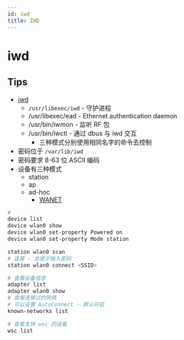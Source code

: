 ```yaml
---
id: iwd
title: IWD
---
```


# iwd
## Tips
* [iwd](https://pkgs.alpinelinux.org/contents?branch=edge&name=iwd&arch=x86_64&repo=community)
  * `/usr/libexec/iwd` - 守护进程
  * /usr/libexec/ead -  Ethernet authentication daemon
  * /usr/bin/iwmon - 监听 RF 包
  * /usr/bin/iwctl - 通过 dbus 与 iwd 交互
    * 三种模式分别使用相同名字的命令去控制
* 密码位于 `/var/lib/iwd`
* 密码要求 8-63 位 ASCII 编码
* 设备有三种模式
  * station
  * ap
  * ad-hoc
    * [WANET](https://en.wikipedia.org/wiki/Wireless_ad_hoc_network)
    
```bash
# 
device list
device wlan0 show
device wlan0 set-property Powered on
device wlan0 set-property Mode station

station wlan0 scan
# 连接 - 会提示输入密码
station wlan0 connect <SSID>

# 查看设备信息
adapter list
adapter wlan0 show
# 查看连接过的网络
# 可以设置 AutoConnect - 默认开启
known-networks list

# 查看支持 wsc 的设备
wsc list
```
